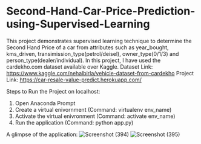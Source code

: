 # Second-Hand-Car-Price-Prediction-using-Supervised-Learning
This project demonstrates supervised learning technique to determine the Second Hand Price of a car from attributes such as year_bought, kms_driven, transimission_type(petrol/deisel), owner_type(0/1/3) and person_type(dealer/individual). In this project, I have used the cardekho.com dataset available over Kaggle.
Dataset Link: https://www.kaggle.com/nehalbirla/vehicle-dataset-from-cardekho
Project Link: https://car-resale-value-predict.herokuapp.com/

Steps to Run the Project on localhost:
1) Open Anaconda Prompt
2) Create a virtual enivornment      (Command: virtualenv env_name)
3) Activate the virtual enivronment  (Command: activate env_name)
4) Run the application               (Command: python app.py)

A glimpse of the application:
![Screenshot (394)](https://user-images.githubusercontent.com/60087551/148886333-bfe1d319-df51-4ed2-bd52-2bb2151219d0.png)
![Screenshot (395)](https://user-images.githubusercontent.com/60087551/148886340-dc186377-9955-4beb-91a5-a52638e0fffe.png)
